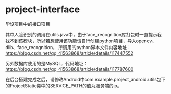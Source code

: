 # project-interface
毕设项目中的接口项目

其中人脸识别的调用在utils.java中，由于face_recognition库打包时一直提示我找不到该模块，所以若想使用该功能请自行创建python项目，导入opencv、dlib、face_recognition，
所调用的python脚本文件内容地址：https://blog.csdn.net/qq_41563868/article/details/117447552

另外数据库使用的是MySQL，代码地址：https://blog.csdn.net/qq_41563868/article/details/117787600

在后台搭建完成之后，请修改Android中com.example.project_android.utils包下的ProjectStatic类中的SERVICE_PATH的值为服务端的ip。
